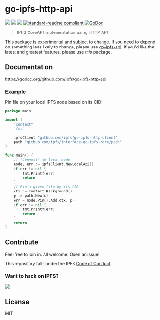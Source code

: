 # go-ipfs-http-api

[![](https://img.shields.io/badge/made%20by-Protocol%20Labs-blue.svg?style=flat-square)](https://protocol.ai)
[![](https://img.shields.io/badge/project-IPFS-blue.svg?style=flat-square)](https://ipfs.io/)
[![](https://img.shields.io/badge/matrix-%23ipfs-blue.svg?style=flat-square)](https://app.element.io/#/room/#ipfs:matrix.org)
[![standard-readme compliant](https://img.shields.io/badge/standard--readme-OK-green.svg?style=flat-square)](https://github.com/RichardLitt/standard-readme)
[![GoDoc](https://godoc.org/github.com/ipfs/go-ipfs-http-api?status.svg)](https://godoc.org/github.com/ipfs/go-ipfs-http-api)

> IPFS CoreAPI implementation using HTTP API

This package is experimental and subject to change. If you need to depend on
something less likely to change, please use
[go-ipfs-api](https://github.com/ipfs/go-ipfs-api). If you'd like the latest and
greatest features, please use _this_ package.

## Documentation

https://godoc.org/github.com/ipfs/go-ipfs-http-api

### Example

Pin file on your local IPFS node based on its CID:

```go
package main

import (
	"context"
	"fmt"

	ipfsClient "github.com/ipfs/go-ipfs-http-client"
	path "github.com/ipfs/interface-go-ipfs-core/path"
)

func main() {
    // "Connect" to local node
	node, err := ipfsClient.NewLocalApi()
	if err != nil {
		fmt.Printf(err)
        return
	}
    // Pin a given file by its CID
	ctx := context.Background()
    p := path.New(c)
    err = node.Pin().Add(ctx, p)
    if err != nil {
		fmt.Printf(err)
        return
    }
	return
}
```

## Contribute

Feel free to join in. All welcome. Open an [issue](https://github.com/ipfs/go-ipfs-http-api/issues)!

This repository falls under the IPFS [Code of Conduct](https://github.com/ipfs/community/blob/master/code-of-conduct.md).

### Want to hack on IPFS?

[![](https://cdn.rawgit.com/jbenet/contribute-ipfs-gif/master/img/contribute.gif)](https://github.com/ipfs/community/blob/master/CONTRIBUTING.md)

## License

MIT
